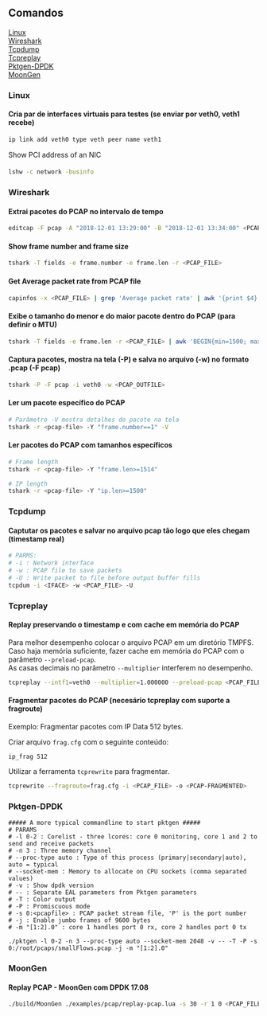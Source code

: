 ## Comandos
[Linux](#linux)  
[Wireshark](#wireshark)  
[Tcpdump](#tcpdump)  
[Tcpreplay](#tcpreplay)  
[Pktgen-DPDK](#pktgen-dpdk)  
[MoonGen](#moongen)  



### Linux
#### Cria par de interfaces virtuais para testes (se enviar por veth0, veth1 recebe)
```bash
ip link add veth0 type veth peer name veth1
```
Show PCI address of an NIC
####
```bash
lshw -c network -businfo
```

### Wireshark
#### Extrai pacotes do PCAP no intervalo de tempo
```bash
editcap -F pcap -A "2018-12-01 13:29:00" -B "2018-12-01 13:34:00" <PCAP_INFILE> <PCAP_OUTFILE>
```
#### Show frame number and frame size
```bash
tshark -T fields -e frame.number -e frame.len -r <PCAP_FILE>
```
####  Get Average packet rate from PCAP file
```bash
capinfos -x <PCAP_FILE> | grep 'Average packet rate' | awk '{print $4}' | tr -d ',.'
```
#### Exibe o tamanho do menor e do maior pacote dentro do PCAP (para definir o MTU)
```bash
tshark -T fields -e frame.len -r <PCAP_FILE> | awk 'BEGIN{min=1500; max=0}{if ($1<0+min) min=$1; else if($1>0+max) max=$1} END{print "Min packet: "min; print "Max packet: "max}'
```
#### Captura pacotes, mostra na tela (-P) e salva no arquivo (-w) no formato .pcap (-F pcap)
```bash
tshark -P -F pcap -i veth0 -w <PCAP_OUTFILE>
```
#### Ler um pacote específico do PCAP
```bash
# Parâmetro -V mostra detalhes do pacote na tela
tshark -r <pcap-file> -Y "frame.number==1" -V
```
#### Ler pacotes do PCAP com tamanhos específicos
```bash
# Frame length
tshark -r <pcap-file> -Y "frame.len>=1514"

# IP length
tshark -r <pcap-file> -Y "ip.len>=1500"
```
### Tcpdump
#### Captutar os pacotes e salvar no arquivo pcap tão logo que eles chegam (timestamp real)
```bash
# PARMS:
# -i : Network interface
# -w : PCAP file to save packets
# -U : Write packet to file before output buffer fills
tcpdum -i <IFACE> -w <PCAP_FILE> -U
```
### Tcpreplay
#### Replay preservando o timestamp e com cache em memória do PCAP
Para melhor desempenho colocar o arquivo PCAP em um diretório TMPFS.  
Caso haja memória suficiente, fazer cache em memória do PCAP com o parâmetro `--preload-pcap`.  
As casas decimais no parâmetro `--multiplier` interferem no desempenho.
```bash
tcpreplay --intf1=veth0 --multiplier=1.000000 --preload-pcap <PCAP_FILE>
```

#### Fragmentar pacotes do PCAP (necesário tcpreplay com suporte a fragroute)
Exemplo: Fragmentar pacotes com IP Data 512 bytes.  

Criar arquivo `frag.cfg` com o seguinte conteúdo:
```
ip_frag 512
```
Utilizar a ferramenta `tcprewrite` para fragmentar.
```bash
tcprewrite --fragroute=frag.cfg -i <PCAP_FILE> -o <PCAP-FRAGMENTED>
```

### Pktgen-DPDK
```
##### A more typical commandline to start pktgen #####
# PARAMS
# -l 0-2 : Corelist - three lcores: core 0 monitoring, core 1 and 2 to send and receive packets
# -n 3 : Three memory channel
# --proc-type auto : Type of this process (primary|secondary|auto), auto = typical
# --socket-mem : Memory to allocate on CPU sockets (comma separated values)
# -v : Show dpdk version
# -- : Separate EAL parameters from Pktgen parameters
# -T : Color output
# -P : Promiscuous mode
# -s 0:<pcapfile> : PCAP packet stream file, 'P' is the port number
# -j : Enable jumbo frames of 9600 bytes
# -m "[1:2].0" : core 1 handles port 0 rx, core 2 handles port 0 tx

./pktgen -l 0-2 -n 3 --proc-type auto --socket-mem 2048 -v -- -T -P -s 0:/root/pcaps/smallFlows.pcap -j -m "[1:2].0"
```

### MoonGen
#### Replay PCAP - MoonGen com DPDK 17.08
```bash
./build/MoonGen ./examples/pcap/replay-pcap.lua -s 30 -r 1 0 <PCAP_FILE>
```
